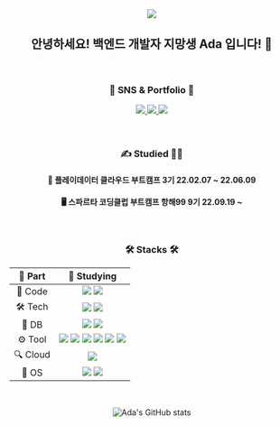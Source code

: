 <div align=center>
<img src="https://capsule-render.vercel.app/api?type=waving&color=f1d1d2&height=200&section=header&text=Ada's%20Github&fontSize=50&fontColor=565655&animation=fadeIn" />


  <h2> 안녕하세요! 백엔드 개발자 지망생 Ada 입니다! 👋 </h2>
  
  

<br>
<div align=center>
   <h3>🎨 SNS & Portfolio 🎨</h3>
</div>
<div align=center>
   <a href="https://ada-portfolio.notion.site/Trip-Balance-Project-6aad1f3ea6f947c3a79985a4eed08ddf">
      <img src="https://img.shields.io/badge/Portfolio-8CA1AF?style=flat&logo=Files&logoColor=white" />
   </a>
  <a href="https://velog.io/@qwd101">
      <img src="https://img.shields.io/badge/Blog-FF9800?style=flat&logo=Blogger&logoColor=white" />
   </a>
   <a href="mailto:bangjueun62@gmail.com">
      <img src="https://img.shields.io/badge/Mail-EA4335?style=flat&logo=Gmail&logoColor=white" />
   </a>
   <br>
</div>
<br>
<br>

  <h3> ✍ Studied 👩‍🎓 </h3>
  
 #### 💾 플레이데이터 클라우드 부트캠프 3기 22.02.07 ~ 22.06.09
  
 #### 🖥 스파르타 코딩클럽 부트캠프 항해99 9기 22.09.19 ~ 
 
  <br>

<h3> 🛠 Stacks 🛠 </h3>
  
|🔩 Part| 📖 Studying |
|:---:|:---:|
|📃 Code| <img src="https://img.shields.io/badge/java-FC4C02?style=for-the-badge&logo=&logoColor=white"> <img src="https://img.shields.io/badge/Python-3776AB?style=for-the-badge&logo=Python&logoColor=white"> |
|🛠 Tech| <img src="https://img.shields.io/badge/Spring-6DB33F?style=for-the-badge&logo=github&logoColor=white"> <img src="https://img.shields.io/badge/GRADLE-02303A?style=for-the-badge&logo=Gradle&logoColor=white">|
|💾 DB| <img src="https://img.shields.io/badge/MySQL-4479A1?style=for-the-badge&logo=MySQL&logoColor=white"> <img src="https://img.shields.io/badge/Docker-2496ED?style=for-the-badge&logo=Docker&logoColor=white">|
|⚙️ Tool| <img src="https://img.shields.io/badge/github-FF9EAF?style=for-the-badge&logo=github&logoColor=white"> <img src="https://img.shields.io/badge/Jira-0052CC?style=for-the-badge&logo=Jira%20Software&logoColor=white"> <img src="https://img.shields.io/badge/IntelliJ IDEA-F8991C?style=for-the-badge&logo=IntelliJ%20IDEA&logoColor=white"> <img src="https://img.shields.io/badge/VSCODE-007ACC?style=for-the-badge&logo=Visual%20Studio Code&logoColor=white"> <img src="https://img.shields.io/badge/PyCharm-000000?style=for-the-badge&logo=PyCharm&logoColor=white"> <img src="https://img.shields.io/badge/SSL-F68212?style=for-the-badge&logo=Open%20Access&logoColor=white">|
|🔍 Cloud| <img src="https://img.shields.io/badge/AWS-232F3E?style=for-the-badge&logo=Amazon%20AWS&logoColor=white"> |
|🐧 OS | <img src="https://img.shields.io/badge/linux-FCC624?style=for-the-badge&logo=linux&logoColor=black"> <img src="https://img.shields.io/badge/Ubuntu-E95420?style=for-the-badge&logo=Ubuntu&logoColor=white">|
  
  <br>

![Ada's GitHub stats](https://github-readme-stats.vercel.app/api?username=jueun330&show_icons=true&bg_color=00000000)
  
 </div>
